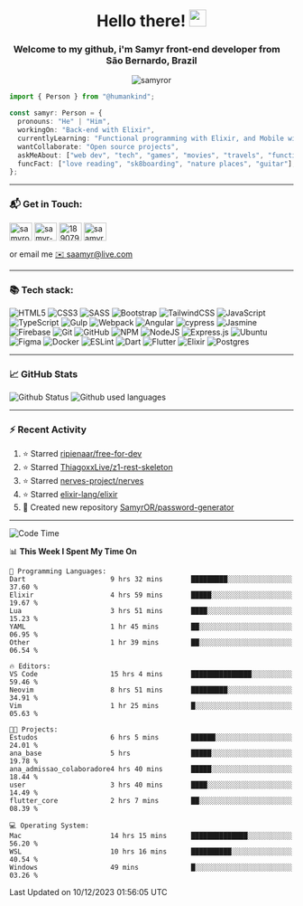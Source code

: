 <h1 align="center">Hello there! <img src="https://raw.githubusercontent.com/iampavangandhi/iampavangandhi/master/gifs/Hi.gif" width="30px"></h1>
<h3 align="center">Welcome to my github, i'm Samyr front-end developer from  <img src="https://cdn-icons-png.flaticon.com/512/197/197386.png" width="13"/>  <b>São Bernardo, Brazil</b></h3>

<p align="center"> <img src="https://komarev.com/ghpvc/?username=samyror&label=Profile%20views&color=0e75b6&style=flat" alt="samyror" /> </p>

```typescript
import { Person } from "@humankind";

const samyr: Person = {
  pronouns: "He" | "Him",
  workingOn: "Back-end with Elixir",
  currentlyLearning: "Functional programming with Elixir, and Mobile with Flutter",
  wantCollaborate: "Open source projects",
  askMeAbout: ["web dev", "tech", "games", "movies", "travels", "functional programming", "mobile"],
  funcFact: ["love reading", "sk8boarding", "nature places", "guitar"],
};
```

---

### 📬 Get in Touch:

<p align="left">
<a href="https://codepen.io/samyror" target="blank"><img align="center" src="https://cdn.jsdelivr.net/gh/devicons/devicon/icons/codepen/codepen-plain.svg" alt="samyror" height="32" width="40" /></a>
<a href="https://linkedin.com/in/samyr-ribeiro-82a720145" target="blank"><img align="center" src="https://cdn.jsdelivr.net/gh/devicons/devicon/icons/linkedin/linkedin-plain.svg" alt="samyr-ribeiro-82a720145" height="32" width="40" /></a>
<a href="https://pt.stackoverflow.com/users/189079" target="blank"><img align="center"  src="https://cdn.jsdelivr.net/npm/simple-icons@v5/icons/stackoverflow.svg" alt="189079" height="32" width="40" /></a>
<a href="https://www.hackerrank.com/saamyr" target="blank"><img align="center" src="https://cdn.jsdelivr.net/npm/simple-icons@v5/icons/hackerrank.svg" alt="saamyr" height="32" width="40" /></a>
</p>

or email me [✉️ saamyr@live.com](mailto:saamyr@live.com)

---

### 📚 Tech stack:

![HTML5](https://img.shields.io/badge/html5-%23E34F26.svg?style=for-the-badge&logo=html5&logoColor=white)
![CSS3](https://img.shields.io/badge/css3-%231572B6.svg?style=for-the-badge&logo=css3&logoColor=white)
![SASS](https://img.shields.io/badge/SASS-hotpink.svg?style=for-the-badge&logo=SASS&logoColor=white)
![Bootstrap](https://img.shields.io/badge/bootstrap-%23563D7C.svg?style=for-the-badge&logo=bootstrap&logoColor=white)
![TailwindCSS](https://img.shields.io/badge/tailwindcss-%2338B2AC.svg?style=for-the-badge&logo=tailwind-css&logoColor=white)
![JavaScript](https://img.shields.io/badge/javascript-%23323330.svg?style=for-the-badge&logo=javascript&logoColor=%23F7DF1E)
![TypeScript](https://img.shields.io/badge/typescript-%23007ACC.svg?style=for-the-badge&logo=typescript&logoColor=white)
![Gulp](https://img.shields.io/badge/GULP-%23CF4647.svg?style=for-the-badge&logo=gulp&logoColor=white)
![Webpack](https://img.shields.io/badge/webpack-%238DD6F9.svg?style=for-the-badge&logo=webpack&logoColor=black)
![Angular](https://img.shields.io/badge/angular-%23DD0031.svg?style=for-the-badge&logo=angular&logoColor=white)
![cypress](https://img.shields.io/badge/-cypress-%23E5E5E5?style=for-the-badge&logo=cypress&logoColor=058a5e)
![Jasmine](https://img.shields.io/badge/-Jasmine-%238A4182?style=for-the-badge&logo=Jasmine&logoColor=white)
![Firebase](https://img.shields.io/badge/firebase-%23039BE5.svg?style=for-the-badge&logo=firebase)
![Git](https://img.shields.io/badge/git-%23F05033.svg?style=for-the-badge&logo=git&logoColor=white)
![GitHub](https://img.shields.io/badge/github-%23121011.svg?style=for-the-badge&logo=github&logoColor=white)
![NPM](https://img.shields.io/badge/NPM-%23000000.svg?style=for-the-badge&logo=npm&logoColor=white)
![NodeJS](https://img.shields.io/badge/node.js-6DA55F?style=for-the-badge&logo=node.js&logoColor=white)
![Express.js](https://img.shields.io/badge/express.js-%23404d59.svg?style=for-the-badge&logo=express&logoColor=%2361DAFB)
![Ubuntu](https://img.shields.io/badge/Ubuntu-E95420?style=for-the-badge&logo=ubuntu&logoColor=white)
![Figma](https://img.shields.io/badge/figma-%23F24E1E.svg?style=for-the-badge&logo=figma&logoColor=white)
![Docker](https://img.shields.io/badge/docker-%230db7ed.svg?style=for-the-badge&logo=docker&logoColor=white)
![ESLint](https://img.shields.io/badge/ESLint-4B3263?style=for-the-badge&logo=eslint&logoColor=white)
![Dart](https://img.shields.io/badge/dart-%230175C2.svg?style=for-the-badge&logo=dart&logoColor=white)
![Flutter](https://img.shields.io/badge/Flutter-%2302569B.svg?style=for-the-badge&logo=Flutter&logoColor=white)
![Elixir](https://img.shields.io/badge/elixir-%234B275F.svg?style=for-the-badge&logo=elixir&logoColor=white)
![Postgres](https://img.shields.io/badge/postgres-%23316192.svg?style=for-the-badge&logo=postgresql&logoColor=white)

---

### 📈 GitHub Stats

![Github Status](https://github-readme-stats.vercel.app/api?username=SamyrOR&show_icons=true&bg_color=FFF&title_color=b80f0a&text_color=000&icon_color=b80f0a&border_color=a9a9a9&line_height=20)
![Github used languages](https://github-readme-stats.vercel.app/api/top-langs?username=samyror&show_icons=true&locale=en&layout=compact&bg_color=FFF&title_color=b80f0a&text_color=000&icon_color=b80f0a&border_color=a9a9a9)

---

### ⚡ Recent Activity

<!--RECENT_ACTIVITY:start-->
1. ⭐ Starred [ripienaar/free-for-dev](https://github.com/ripienaar/free-for-dev)
2. ⭐ Starred [ThiagoxxLive/z1-rest-skeleton](https://github.com/ThiagoxxLive/z1-rest-skeleton)
3. ⭐ Starred [nerves-project/nerves](https://github.com/nerves-project/nerves)
4. ⭐ Starred [elixir-lang/elixir](https://github.com/elixir-lang/elixir)
5. 📔 Created new repository [SamyrOR/password-generator](https://github.com/SamyrOR/password-generator)
<!--RECENT_ACTIVITY:end-->

---

<!--START_SECTION:waka-->
![Code Time](http://img.shields.io/badge/Code%20Time-1%2C869%20hrs%2038%20mins-blue)

📊 **This Week I Spent My Time On** 

```text
💬 Programming Languages: 
Dart                     9 hrs 32 mins       █████████░░░░░░░░░░░░░░░░   37.60 % 
Elixir                   4 hrs 59 mins       █████░░░░░░░░░░░░░░░░░░░░   19.67 % 
Lua                      3 hrs 51 mins       ████░░░░░░░░░░░░░░░░░░░░░   15.23 % 
YAML                     1 hr 45 mins        ██░░░░░░░░░░░░░░░░░░░░░░░   06.95 % 
Other                    1 hr 39 mins        ██░░░░░░░░░░░░░░░░░░░░░░░   06.54 % 

🔥 Editors: 
VS Code                  15 hrs 4 mins       ███████████████░░░░░░░░░░   59.46 % 
Neovim                   8 hrs 51 mins       █████████░░░░░░░░░░░░░░░░   34.91 % 
Vim                      1 hr 25 mins        █░░░░░░░░░░░░░░░░░░░░░░░░   05.63 % 

🐱‍💻 Projects: 
Estudos                  6 hrs 5 mins        ██████░░░░░░░░░░░░░░░░░░░   24.01 % 
ana_base                 5 hrs               █████░░░░░░░░░░░░░░░░░░░░   19.78 % 
ana_admissao_colaboradore4 hrs 40 mins       █████░░░░░░░░░░░░░░░░░░░░   18.44 % 
user                     3 hrs 40 mins       ████░░░░░░░░░░░░░░░░░░░░░   14.49 % 
flutter_core             2 hrs 7 mins        ██░░░░░░░░░░░░░░░░░░░░░░░   08.39 % 

💻 Operating System: 
Mac                      14 hrs 15 mins      ██████████████░░░░░░░░░░░   56.20 % 
WSL                      10 hrs 16 mins      ██████████░░░░░░░░░░░░░░░   40.54 % 
Windows                  49 mins             █░░░░░░░░░░░░░░░░░░░░░░░░   03.26 % 
```


 Last Updated on 10/12/2023 01:56:05 UTC
<!--END_SECTION:waka-->
